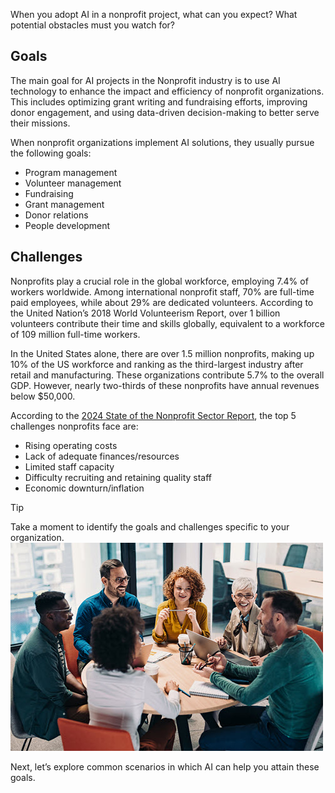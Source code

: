 When you adopt AI in a nonprofit project, what can you expect? What potential obstacles must you watch for?

## Goals
The main goal for AI projects in the Nonprofit industry is to use AI technology to enhance the impact and efficiency of nonprofit organizations. This includes optimizing grant writing and fundraising efforts, improving donor engagement, and using data-driven decision-making to better serve their missions.

When nonprofit organizations implement AI solutions, they usually pursue the following goals:
 - Program management
 - Volunteer management
 - Fundraising
 - Grant management
 - Donor relations
 - People development

## Challenges

Nonprofits play a crucial role in the global workforce, employing 7.4% of workers worldwide. Among international nonprofit staff, 70% are full-time paid employees, while about 29% are dedicated volunteers. According to the United Nation’s 2018 World Volunteerism Report, over 1 billion volunteers contribute their time and skills globally, equivalent to a workforce of 109 million full-time workers.

In the United States alone, there are over 1.5 million nonprofits, making up 10% of the US workforce and ranking as the third-largest industry after retail and manufacturing. These organizations contribute 5.7% to the overall GDP. However, nearly two-thirds of these nonprofits have annual revenues below $50,000.

According to the [2024 State of the Nonprofit Sector Report](https://www.forvismazars.us/forsights/2024/02/2024-state-of-the-nonprofit-sector-report), the top 5 challenges nonprofits face are:
 - Rising operating costs
 - Lack of adequate finances/resources
 - Limited staff capacity
 - Difficulty recruiting and retaining quality staff
 - Economic downturn/inflation

>[!TIP]
>Take a moment to identify the goals and challenges specific to your organization.
>![Screenshot of people working and talking around a table.](../media/2-reflection.jpg)

Next, let’s explore common scenarios in which AI can help you attain these goals.
